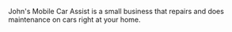 John's Mobile Car Assist is a small business that repairs and does maintenance on cars right at your home. 
